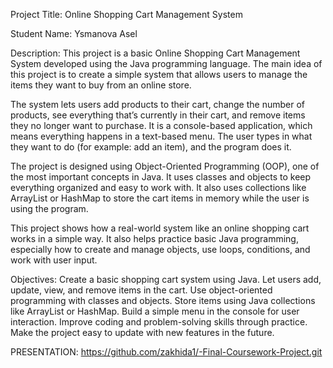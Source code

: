 Project Title:
Online Shopping Cart Management System

Student Name:
Ysmanova Asel

Description:
This project is a basic Online Shopping Cart Management System developed using the Java programming language. The main idea of this project is to create a simple system that allows users to manage the items they want to buy from an online store.

The system lets users add products to their cart, change the number of products, see everything that’s currently in their cart, and remove items they no longer want to purchase. It is a console-based application, which means everything happens in a text-based menu. The user types in what they want to do (for example: add an item), and the program does it.

The project is designed using Object-Oriented Programming (OOP), one of the most important concepts in Java. It uses classes and objects to keep everything organized and easy to work with. It also uses collections like ArrayList or HashMap to store the cart items in memory while the user is using the program.

This project shows how a real-world system like an online shopping cart works in a simple way. It also helps practice basic Java programming, especially how to create and manage objects, use loops, conditions, and work with user input.

Objectives:
Create a basic shopping cart system using Java.
Let users add, update, view, and remove items in the cart.
Use object-oriented programming with classes and objects.
Store items using Java collections like ArrayList or HashMap.
Build a simple menu in the console for user interaction.
Improve coding and problem-solving skills through practice.
Make the project easy to update with new features in the future.

PRESENTATION:
https://github.com/zakhida1/-Final-Coursework-Project.git
